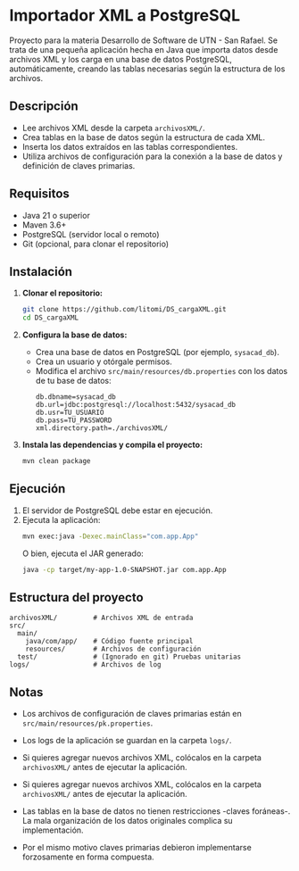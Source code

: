 # Importador XML a PostgreSQL
Proyecto para la materia Desarrollo de Software de UTN - San Rafael.
Se trata de una pequeña aplicación hecha en Java que importa datos desde archivos XML y los carga en una base de datos PostgreSQL, automáticamente, creando las tablas necesarias según la estructura de los archivos.

## Descripción

- Lee archivos XML desde la carpeta `archivosXML/`.
- Crea tablas en la base de datos según la estructura de cada XML.
- Inserta los datos extraídos en las tablas correspondientes.
- Utiliza archivos de configuración para la conexión a la base de datos y definición de claves primarias.

## Requisitos

- Java 21 o superior
- Maven 3.6+
- PostgreSQL (servidor local o remoto)
- Git (opcional, para clonar el repositorio)

## Instalación

1. **Clonar el repositorio:**
   ```bash
   git clone https://github.com/litomi/DS_cargaXML.git
   cd DS_cargaXML
   ```

2. **Configura la base de datos:**
   - Crea una base de datos en PostgreSQL (por ejemplo, `sysacad_db`).
   - Crea un usuario y otórgale permisos.
   - Modifica el archivo `src/main/resources/db.properties` con los datos de tu base de datos:
     ```properties
     db.dbname=sysacad_db
     db.url=jdbc:postgresql://localhost:5432/sysacad_db
     db.usr=TU_USUARIO
     db.pass=TU_PASSWORD
     xml.directory.path=./archivosXML/
     ```

3. **Instala las dependencias y compila el proyecto:**
   ```bash
   mvn clean package
   ```

## Ejecución

1. El servidor de PostgreSQL debe estar en ejecución.
2. Ejecuta la aplicación:
   ```bash
   mvn exec:java -Dexec.mainClass="com.app.App"
   ```
   O bien, ejecuta el JAR generado:
   ```bash
   java -cp target/my-app-1.0-SNAPSHOT.jar com.app.App
   ```

## Estructura del proyecto

```
archivosXML/         # Archivos XML de entrada
src/
  main/
    java/com/app/    # Código fuente principal
    resources/       # Archivos de configuración
  test/              # (Ignorado en git) Pruebas unitarias
logs/                # Archivos de log
```

## Notas

- Los archivos de configuración de claves primarias están en `src/main/resources/pk.properties`.
- Los logs de la aplicación se guardan en la carpeta `logs/`.

- Si quieres agregar nuevos archivos XML, colócalos en la carpeta `archivosXML/` antes de ejecutar la aplicación.

- Si quieres agregar nuevos archivos XML, colócalos en la carpeta `archivosXML/` antes de ejecutar la aplicación.
- Las tablas en la base de datos no tienen restricciones -claves foráneas-. La mala organización de los datos originales complica su implementación.
- Por el mismo motivo claves primarias debieron implementarse forzosamente en forma compuesta. 

